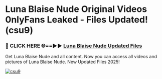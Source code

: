 # Luna Blaise Nude Original Videos 0nlyFans Leaked - Files Updated! (csu9)

<h3>🔴 CLICK HERE 🌐==►► <a href="https://tinyurl.com/yrmya6cz" rel="nofollow">Luna Blaise Nude Updated Files</a></h3>

Get Luna Blaise Nude and all content. Now you can access all videos and pictures of Luna Blaise Nude. New Updated Files 2025!

[![csu9](https://i.imgur.com/FMdXYCs.gif)](https://tinyurl.com/yrmya6cz)
